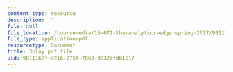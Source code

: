 ```yaml
---
content_type: resource
description: ''
file: null
file_location: /coursemedia/15-071-the-analytics-edge-spring-2017/9811168fd216275f7860d832afdb1617_xxjhXhhcg74.pdf
file_type: application/pdf
resourcetype: Document
title: 3play pdf file
uid: 9811168f-d216-275f-7860-d832afdb1617
---
```

